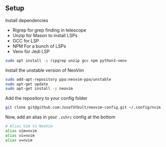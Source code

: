 ## Setup

Install dependencies

- Rigrep for grep finding in telescope
- Unzip for Mason to install LSPs
- GCC for LSP
- NPM For a bunch of LSPs
- Venv for Jedi LSP


```bash
sudo apt install -y ripgrep unzip gcc npm python3-venv
```

Install the unstable version of NeoVim

```bash
sudo add-apt-repository ppa:neovim-ppa/unstable
sudo apt-get update
sudo apt-get install -y neovim
```

Add the repository to your config folder

```bash
git clone git@github.com:JosefUtbult/neovim-config.git ~/.config/nvim
```

Now, add an alias in your `.zshrc` config at the bottom

```bash
# Alias Vim to NeoVim
alias vim=nvim
alias vi=nvim
alias v=nvim
```
